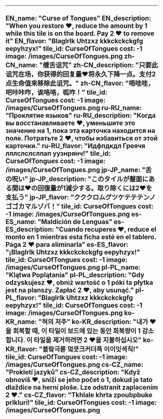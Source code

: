 ---

EN_name: "Curse of Tongues"
EN_description: "When you restore ❤️, reduce the amount by 1 while this tile is on the board. Pay 2 ❤️ to remove it"
EN_flavor: "Blaglrlk Uhtzxz kkkckckckgfg eepyhzyx!"
tile_id: CurseOfTongues
cost: -1
image: /images/CurseOfTongues.png
zh-CN_name: "缠舌诅咒"
zh-CN_description: "只要此诅咒在场，你获得的回复量❤️将永久下降一点。支付2点生命值来移除此诅咒。"
zh-CN_flavor: "唔哇哇，吧咔咔咋，诶咯咯，呱咋！"
tile_id: CurseOfTongues
cost: -1
image: /images/CurseOfTongues.png
ru-RU_name: "Проклятие языков"
ru-RU_description: "Когда вы восстанавливаете ❤️, уменьшите это значение на 1, пока эта карточка находится на поле. Потратьте 2 ❤️, чтобы избавиться от этой карточки."
ru-RU_flavor: "Идфпдкдл Греячя лллслслслпап уузнрянч!"
tile_id: CurseOfTongues
cost: -1
image: /images/CurseOfTongues.png
jp-JP_name: "舌の呪い"
jp-JP_description: "このタイルが盤面にある間は❤️の回復量が1減少する。取り除くには2❤️を支払う"
jp-JP_flavor: "クククロムグツケテテテンノゴゴカマルゾバ！"
tile_id: CurseOfTongues
cost: -1
image: /images/CurseOfTongues.png
es-ES_name: "Maldición de Lenguas"
es-ES_description: "Cuando recuperes ❤️, reduce el monto en 1 mientras esta ficha esté en el tablero. Paga 2 ❤️ para eliminarla"
es-ES_flavor: "¡Blaglrlk Uhtzxz kkkckckckgfg eepyhzyx!"
tile_id: CurseOfTongues
cost: -1
image: /images/CurseOfTongues.png
pl-PL_name: "Klątwa Poplątania"
pl-PL_description: "Gdy odzyskujesz ❤️, obniż wartość o 1 póki ta płytka jest na planszy. Zapłać 2 ❤️, aby usunąć."
pl-PL_flavor: "Blaglrlk Uhtzxz kkkckckckgfg eepyhzyx!"
tile_id: CurseOfTongues
cost: -1
image: /images/CurseOfTongues.png
ko-KR_name: "혀의 저주"
ko-KR_description: "내가 ❤️을 회복할 때, 이 타일이 보드에 있는 동안 회복량이 1 감소합니다. 이 타일을 제거하려면 2 ❤️을 지불하십시오"
ko-KR_flavor: "블랔극륻 엌큿크커더픅 이이잇셕직!"
tile_id: CurseOfTongues
cost: -1
image: /images/CurseOfTongues.png
cs-CZ_name: "Prokletí jazyků"
cs-CZ_description: "Když obnovíš ❤️, sníží se jeho počet o 1, dokud je tato dlaždice na herní ploše. Lze odstranit zaplacením 2 ❤️."
cs-CZ_flavor: "Tkhlale khrta zpoubpbuke prlklurí!"
tile_id: CurseOfTongues
cost: -1
image: /images/CurseOfTongues.png
---